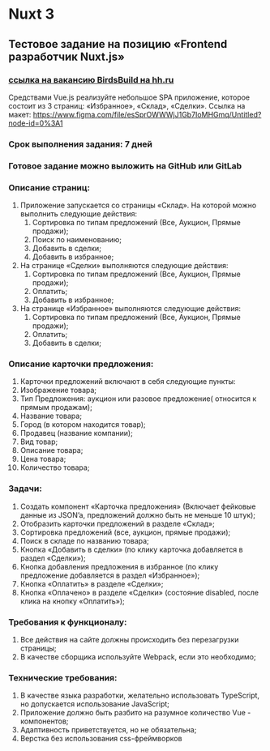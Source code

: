 # Nuxt 3
## Тестовое задание на позицию «Frontend разработчик Nuxt.js»
### [ссылка на вакансию BirdsBuild на hh.ru](https://yoshkar-ola.hh.ru/vacancy/67917566?from=negotiations_item&hhtmFrom=negotiations_item)

Средствами Vue.js реализуйте небольшое SPA приложение, 
которое состоит из 3 страниц: «Избранное», «Склад», «Сделки». 
Ссылка на макет: 
https://www.figma.com/file/esSprOWWWjJ1Gb7IoMHGmq/Untitled?node-id=0%3A1

### Срок выполнения задания: 7 дней
### Готовое задание можно выложить на GitHub или GitLab

### Описание страниц:
1. Приложение запускается со страницы «Склад». На которой можно выполнить следующие действия:
    1. Сортировка по типам предложений (Все, Аукцион, Прямые продажи);
    2. Поиск по наименованию;
    3. Добавить в сделки;
    4. Добавить в избранное;
2. На странице «Сделки» выполняются следующие действия: 
    1. Сортировка по типам предложений (Все, Аукцион, Прямые продажи);
    2. Оплатить;
    3. Добавить в избранное;
3. На странице «Избранное» выполняются следующие действия: 
    1. Сортировка по типам предложений (Все, Аукцион, Прямые продажи);
    2. Оплатить;
    3. Добавить в сделки;


### Описание карточки предложения:
1. Карточки предложений включают в себя следующие пункты: 
2. Изображение товара;
3. Тип Предложения: аукцион или разовое предложение( относится к прямым продажам);
4. Название товара;
5. Город (в котором находится товар);
6. Продавец (название компании);
7. Вид товар;
8. Описание товара;
9. Цена товара;
10. Количество товара;

### Задачи:
1. Создать компонент «Карточка предложения» (Включает фейковые данные из JSON’a, предложений должно быть не меньше 10 штук);
2. Отобразить карточки предложений в разделе «Склад»;
3. Сортировка предложений (все, аукцион, прямые продажи);
4. Поиск в складе по названию товара;
5. Кнопка «Добавить в сделки» (по клику карточка добавляется в раздел «Сделки»);
6. Кнопка добавления предложения в избранное (по клику предложение добавляется в раздел «Избранное»);
7. Кнопка «Оплатить» в разделе «Сделки»;
8. Кнопка «Оплачено» в разделе «Сделки» (состояние disabled, после клика на кнопку «Оплатить»);
 
### Требования к функционалу:
1. Все действия на сайте должны происходить без перезагрузки страницы;
2. В качестве сборщика используйте Webpack, если это необходимо;

### Технические требования:
1. В качестве языка разработки, желательно использовать TypeScript, но допускается использование JavaScript;
2. Приложение должно быть разбито на разумное количество Vue - компонентов;
3. Адаптивность приветствуется, но не обязательна;
4. Верстка без использования css-фреймворков


